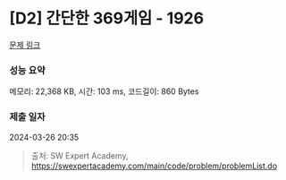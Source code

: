 # [D2] 간단한 369게임 - 1926 

[문제 링크](https://swexpertacademy.com/main/code/problem/problemDetail.do?contestProbId=AV5PTeo6AHUDFAUq) 

### 성능 요약

메모리: 22,368 KB, 시간: 103 ms, 코드길이: 860 Bytes

### 제출 일자

2024-03-26 20:35



> 출처: SW Expert Academy, https://swexpertacademy.com/main/code/problem/problemList.do